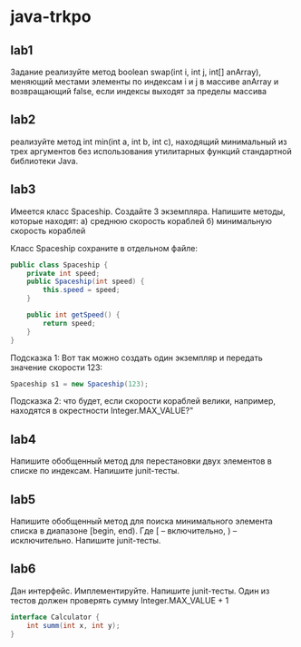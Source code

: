 # java-trkpo

## lab1
Задание
реализуйте метод boolean swap(int i, int j, int[] anArray), меняющий местами элементы по индексам i и j в массиве anArray и возвращающий false, если индексы выходят за пределы массива

## lab2
реализуйте метод int min(int a, int b, int c), находящий минимальный из трех аргументов без использования утилитарных функций стандартной библиотеки Java.

## lab3
Имеется класс Spaceship. Создайте 3 экземпляра. Напишите методы, которые находят:
a) среднюю скорость кораблей
б) минимальную скорость кораблей

Класс Spaceship сохраните в отдельном файле: 
```java
public class Spaceship {
    private int speed;
    public Spaceship(int speed) {
        this.speed = speed;
    }

    public int getSpeed() {
        return speed;
    }
}
```
Подсказка 1:
Вот так можно создать один экземпляр и передать значение скорости 123:
```java
Spaceship s1 = new Spaceship(123);
```
Подсказка 2: что будет, если скорости кораблей велики, например, находятся в окрестности Integer.MAX_VALUE?"

## lab4
Напишите обобщенный метод для перестановки двух элементов в списке по индексам. Напишите junit-тесты.

## lab5
Напишите обобщенный метод для поиска минимального элемента списка в диапазоне [begin, end). Где [ – включительно, ) – исключительно. Напишите junit-тесты.

## lab6
Дан интерфейс. Имплементируйте. Напишите junit-тесты. Один из тестов должен проверять сумму Integer.MAX_VALUE + 1 
```java
interface Calculator {
    int summ(int x, int y);
}
```
